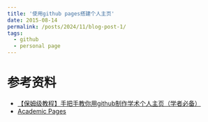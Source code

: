 ```yaml
---
title: '使用github pages搭建个人主页'
date: 2015-08-14
permalink: /posts/2024/11/blog-post-1/
tags:
  - github
  - personal page
---
```


# 参考资料
- [【保姆级教程】手把手教你用github制作学术个人主页（学者必备）](https://blog.csdn.net/qd1813100174/article/details/128604858)
- [Academic Pages](https://github.com/academicpages/academicpages.github.io)

